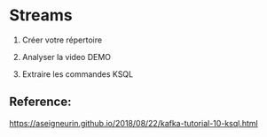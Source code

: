 # Streams


1) Créer votre répertoire

2) Analyser la video DEMO

3) Extraire les commandes KSQL



## Reference:

https://aseigneurin.github.io/2018/08/22/kafka-tutorial-10-ksql.html
